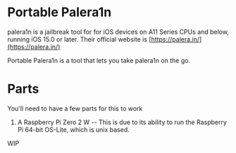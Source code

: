 # Portable Palera1n
palera1n is a jailbreak tool for for iOS devices on A11 Series CPUs and below, running iOS 15.0 or later. Their official website is [https://palera.in/](https://palera.in/)

Portable Palera1n is a tool that lets you take palera1n on the go.

# Parts

You'll need to have a few parts for this to work

1. A Raspberry Pi Zero 2 W -- This is due to its ability to run the Raspberry Pi 64-bit OS-Lite, which is unix based.


WIP


